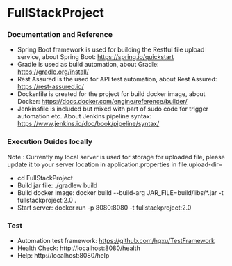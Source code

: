 # FullStackProject 

### Documentation and Reference

* Spring Boot framework is used for building the Restful file upload service, about Spring Boot: https://spring.io/quickstart
* Gradle is used as build automation, about Gradle: https://gradle.org/install/
* Rest Assured is the used for API test automation, about Rest Assured: https://rest-assured.io/
* Dockerfile is created for the project for build docker image, about Docker: https://docs.docker.com/engine/reference/builder/
* Jenkinsfile is included but mixed with part of sudo code for trigger automation etc. About Jenkins pipeline syntax: https://www.jenkins.io/doc/book/pipeline/syntax/

### Execution Guides locally

Note : Currently my local server is used for storage for uploaded file, please update it to your server location in application.properties in file.upload-dir=

* cd FullStackProject
* Build jar file: ./gradlew build
* Build docker image: docker build --build-arg JAR_FILE=build/libs/*.jar -t fullstackproject:2.0 .
* Start server: docker run -p 8080:8080 -t fullstackproject:2.0


### Test
* Automation test framework: https://github.com/hgxu/TestFramework
* Health Check: http://localhost:8080/health
* Help: http://localhost:8080/help

